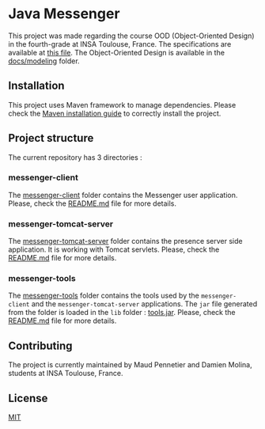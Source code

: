 # Java Messenger
This project was made regarding the course OOD (Object-Oriented Design) in the fourth-grade at INSA Toulouse, France. The 
specifications are available at [this file](docs/specifications.pdf). The Object-Oriented Design is available in the [docs/modeling](docs/modeling)
folder.

## Installation
This project uses Maven framework to manage dependencies. Please check the [Maven installation guide](https://maven.apache.org/install.html)
to correctly install the project.

## Project structure
The current repository has 3 directories :

### messenger-client
The [messenger-client](messenger-client) folder contains the Messenger user application. Please, check the 
[README.md](messenger-client/README.md) file for more details.

### messenger-tomcat-server
The [messenger-tomcat-server](messenger-tomcat-server) folder contains the presence server side application. It is working
with Tomcat servlets. Please, check the [README.md](messenger-tomcat-server/README.md) file for more details.

### messenger-tools
The [messenger-tools](messenger-tools) folder contains the tools used by the `messenger-client` and the `messenger-tomcat-server`
applications. The `jar` file generated from the folder is loaded in the `lib` folder : [tools.jar](lib/tools.jar). Please, check 
the [README.md](messenger-tools/README.md) file for more details.

## Contributing
The project is currently maintained by Maud Pennetier and Damien Molina, students at INSA Toulouse, France.

## License
[MIT](https://choosealicense.com/licenses/mit/)